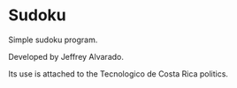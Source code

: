 # Sudoku
Simple sudoku program.

Developed by Jeffrey Alvarado.

Its use is attached to the Tecnologico de Costa Rica politics.
